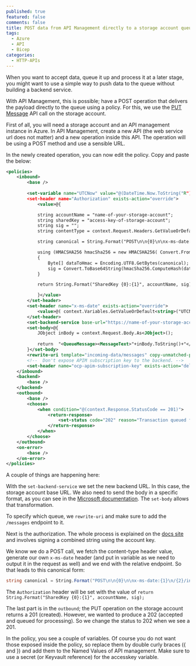 ```yaml
---
published: true
featured: false
comments: false
title: POST data from API Management directly to a storage account queue
tags:
  - Azure
  - API
  - Bicep
categories:
  - HTTP-APIs
---
```

When you want to accept data, queue it up and process it at a later stage, you might want to use a simple way to push data to the queue without building a backend service.

With API Management, this is possible; have a POST operation that delivers the payload directly to the queue using a policy. For this, we use the [PUT Message](https://docs.microsoft.com/en-us/rest/api/storageservices/put-message) API call on the storage account.

First of all, you will need a storage account and an API management instance in Azure. In API Management, create a new API (the web service url does not matter) and a new operation inside this API. The operation will be using a POST method and use a sensible URL.

In the newly created operation, you can now edit the policy. Copy and paste the below:

```xml
<policies>
    <inbound>
        <base />
      
        <set-variable name="UTCNow" value="@(DateTime.Now.ToString("R"))" />
        <set-header name="Authorization" exists-action="override">
            <value>@{

            string accountName = "name-of-your-storage-account";
            string sharedKey = "access-key-of-storage-account";
            string sig = "";
            string contentType = context.Request.Headers.GetValueOrDefault("Content-Type");

            string canonical = String.Format("POST\n\n{0}\n\nx-ms-date:{1}\n/{2}/incoming-data/messages", contentType, context.Variables.GetValueOrDefault<string>("UTCNow"), accountName );

            using (HMACSHA256 hmacSha256 = new HMACSHA256( Convert.FromBase64String(sharedKey) ))
            {
                Byte[] dataToHmac = Encoding.UTF8.GetBytes(canonical);
                sig = Convert.ToBase64String(hmacSha256.ComputeHash(dataToHmac));
            }

            return String.Format("SharedKey {0}:{1}", accountName, sig);

            }</value>
        </set-header>
        <set-header name="x-ms-date" exists-action="override">
            <value>@( context.Variables.GetValueOrDefault<string>("UTCNow") )</value>
        </set-header>
        <set-backend-service base-url="https://name-of-your-storage-account.queue.core.windows.net/" />
        <set-body>@{ 
            JObject inBody = context.Request.Body.As<JObject>(); 
            
            return  "<QueueMessage><MessageText>"+inBody.ToString()+"</MessageText></QueueMessage>"; 
        }</set-body>
        <rewrite-uri template="incoming-data/messages" copy-unmatched-params="true" />
        <!--  Don't expose APIM subscription key to the backend. -->
        <set-header name="ocp-apim-subscription-key" exists-action="delete" />
    </inbound>
    <backend>
        <base />
    </backend>
    <outbound>
        <base />
        <choose>
            <when condition="@(context.Response.StatusCode == 201)">
                <return-response>
                    <set-status code="202" reason="Transaction queued for processing" />
                </return-response>
            </when>
        </choose>
    </outbound>
    <on-error>
        <base />
    </on-error>
</policies>
```

A couple of things are happening here:

With the `set-backend-service` we set the new backend URL. In this case, the storage account base URL. We also need to send the body in a specific format, as you can see in the [Microsoft documentation](https://docs.microsoft.com/en-us/rest/api/storageservices/put-message#request-body). The `set-body` allows that transformation.

To specify which queue, we `rewrite-uri` and make sure to add the `/messages` endpoint to it.

Next is the authorization. The whole process is explained on the [docs site](https://docs.microsoft.com/en-us/rest/api/storageservices/authorize-with-shared-key) and involves signing a combined string using the account key.

We know we do a POST call, we fetch the content-type header value, generate our own `x-ms-date` header (and put in variable as we need to output it in the request as well) and we end with the relative endpoint.
So that leads to this canonical form:

```csharp
string canonical = String.Format("POST\n\n{0}\n\nx-ms-date:{1}\n/{2}/incoming-data/messages", contentType, context.Variables.GetValueOrDefault<string>("UTCNow"), accountName );
```

The `Authorization` header will be set with the value of `return String.Format("SharedKey {0}:{1}", accountName, sig);`

The last part is in the `outbound`; the PUT operation on the storage account returns a 201 (created). However, we wanted to produce a 202 (accepted and queued for processing). So we change the status to 202 when we see a 201.

In the policy, you see a couple of variables. Of course you do not want those exposed inside the policy, so replace them by double curly braces ({ and }) and add them to the Named Values of API management. Make sure to use a secret (or Keyvault reference) for the accesskey variable.
